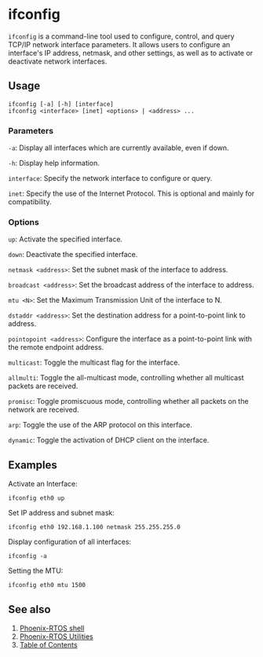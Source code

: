 # ifconfig

`ifconfig` is a command-line tool used to configure, control, and query TCP/IP network interface parameters.
It allows users to configure an interface's IP address, netmask, and other settings,
as well as to activate or deactivate network interfaces.

## Usage

```text
ifconfig [-a] [-h] [interface]
ifconfig <interface> [inet] <options> | <address> ...
```

### Parameters

`-a`: Display all interfaces which are currently available, even if down.

`-h`: Display help information.

`interface`: Specify the network interface to configure or query.

`inet`: Specify the use of the Internet Protocol. This is optional and mainly for compatibility.

### Options

`up`: Activate the specified interface.

`down`: Deactivate the specified interface.

`netmask <address>`: Set the subnet mask of the interface to address.

`broadcast <address>`: Set the broadcast address of the interface to address.

`mtu <N>`: Set the Maximum Transmission Unit of the interface to N.

`dstaddr <address>`: Set the destination address for a point-to-point link to address.

`pointopoint <address>`: Configure the interface as a point-to-point link with the remote endpoint address.

`multicast`: Toggle the multicast flag for the interface.

`allmulti`: Toggle the all-multicast mode, controlling whether all multicast packets are received.

`promisc`: Toggle promiscuous mode, controlling whether all packets on the network are received.

`arp`: Toggle the use of the ARP protocol on this interface.

`dynamic`: Toggle the activation of DHCP client on the interface.

## Examples

Activate an Interface:

```text
ifconfig eth0 up
```

Set IP address and subnet mask:

```text
ifconfig eth0 192.168.1.100 netmask 255.255.255.0
```

Display configuration of all interfaces:

```text
ifconfig -a
```

Setting the MTU:

```text
ifconfig eth0 mtu 1500
```

## See also

1. [Phoenix-RTOS shell](psh.md)
2. [Phoenix-RTOS Utilities](../README.md)
3. [Table of Contents](../../README.md)
